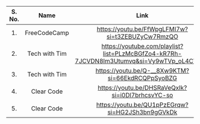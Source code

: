 | S. No. 	| Name                 	| Link                                                	| Type            |
|:------:	|:--------------------:	|:---------------------------------------------------:	|:----------------|
| 1.     	| FreeCodeCamp   	  | https://youtu.be/FfWpgLFMI7w?si=t3ZEBUZyCw7RmzQO  	| Youtube Video 	|
| 2.     	| Tech with Tim    	  | https://youtube.com/playlist?list=PLzMcBGfZo4-kR7Rh-7JCVDN8lm3Utumvq&si=Vy9wTVp_oL4CWbEJ	| Youtube Video 	|
| 3.     	| Tech with Tim   	  |  https://youtu.be/Q-__8Xw9KTM?si=66EkdRCQPpSyoBZG	| Youtube Video 	|
| 4.     	| Clear Code   	  | https://youtu.be/DHSRaVeQxIk?si=i0Dl7brhcsvYC-so  	| Youtube Video 	|
| 5.     	| Clear Code  | https://youtu.be/QU1pPzEGrqw?si=HG2JSh3bn9gGVkDk 	| Youtube Video 	|
